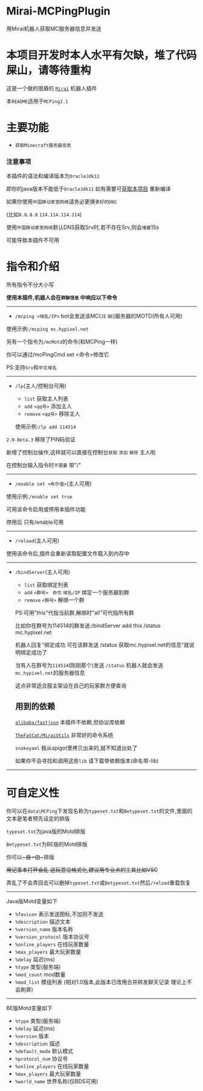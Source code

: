 # Mirai-MCPingPlugin
用Mirai机器人获取MC服务器信息并发送

# 本项目开发时本人水平有欠缺，堆了代码屎山，请等待重构

这是一个做的很屑的 [`Mirai`](https://github.com/mamoe/mirai) 机器人插件

本`README`适用于`MCPing2.1`

# 主要功能
- `获取Minecraft服务器信息`

### 注意事项

本插件的语法和编译版本为`OracleJdk11` 

即你的java版本不能低于`OracleJdk11`  如有需要可[获取本项目](https://github.com/MX233/Mirai-MCPingPlugin) 重新编译

如果你使用`中国移动家宽网络`请务必更换`更好的DNS`

(比如`8.8.8.8` `114.114.114.114`)

使用`中国移动家宽网络`默认DNS获取Srv时,若不存在Srv,则会`堵塞`15s

可能导致本插件不可用

# 指令和介绍
所有指令不分大小写

**使用本插件,机器人会在`群聊信息` 中响应以下命令**
***
- `/mcping <域名/IP>` bot会发送该MC(`JE` `BE`)服务器的MOTD(所有人可用)

使用示例:`/mcping mc.hypixel.net`

另有一个指令为`/mcMotd`的命令(和MCPing一样) 

你可以通过/mcPingCmd set <命令>修改它 

PS:支持`Srv`和`中文域名`

***
- `/lp`(主人/控制台可用)
     * `list` 获取主人列表
     * `add` `<qq号>` 添加主人
     * `remove` `<qq号>` 移除主人
     
     使用示例:`/lp add 114514`

`2.0-Beta.3` 移除了PIN码验证

新增了控制台操作,这样就可以直接在控制台`获取` `添加` `移除` 主人啦

在控制台输入指令时`不需要` 带"/"

***

- `/enable set <布尔值>`(主人可用)

使用示例:`/enable set true`

可用该命令启用或停用本插件功能

停用后 只有/enable可用
***
- `/reload`(主人可用)

使用该命令后,插件会重新读取配置文件载入到内存中
***
- `/bindServer`(主人可用)
     * `list` 获取绑定列表
     * `add` `<群号> ` `命令` `域名/IP` 绑定一个服务器到群
     * `remove` `<群号>` 解绑一个群
     
     PS:可用"this"代指当前群,解绑时"all"可代指所有群
     
     比如你在群号为114514的群发送:/bindServer add this /status mc.hypixel.net
     
     机器人回复"绑定成功 可在该群发送 /status 获取mc.hypixel.net的信息"就说明绑定成功了
     
     当有人在群号为`114514`(刚刚那个)发送 `/status` 机器人就会发送`mc.hypixel.net`的服务器信息
     
     这点非常适合服主架设在自己的玩家群方便查询
         
     ## 用到的依赖
     [`alibaba/fastjson`](https://github.com/alibaba/fastjson) 本插件不依赖,但协议库依赖
     
     [`TheFatCat/MiraiUtils`](https://github.com/MrXiaoM/MiraiUtils) 非常好的命令系统
     
     `snakeyaml` 我从spigot里拷贝出来的,就不知道出处了
     
     如果你不会寻找和调用这些`lib` 请下载带依赖版本(命名带-lib)
***
# 可自定义性
你可以在`data\MCPing`下发现名称为`typeset.txt`和`Betypeset.txt`的文件,里面的文本是笔者预先设定的排版

`typeset.txt`为java版的Motd排版

`Betypeset.txt`为BE版的Motd排版

你可以~~~自♂由~~~排版

~~用记事本打开会乱 这玩意没格式化,建议用专业点的工具比如VSC~~

弄乱了不会弄回去可以删掉`typeset.txt`或`Betypeset.txt`然后`/reload`重载恢复
***
Java版Motd变量如下

- `%favicon` 表示发送图标,不加则不发送
- `%description` 描述文本
- `%version_name` 版本名称
- `%version_protocol` 版本协议号
- `%online_players` 在线玩家数量
- `%max_players` 最大玩家数量
- `%delay` 延迟(ms)
- `%type` 类型(服务端)
- `%mod_count` mod数量
- `%mod_list` 模组列表 (相对1.0版本,此版本已改用合并转发聊天记录 理论上不会刷屏)
***
BE版Motd变量如下
- `%type` 类型(服务端)
- `%delay` 延迟(ms)
- `%version` 版本
- `%description` 描述
- `%default_mode` 默认模式
- `%protocol_num` 协议号
- `%online_players` 在线玩家数量
- `%max_players` 最大玩家数量
- `%world_name` 世界名称(仅BDS可用)
